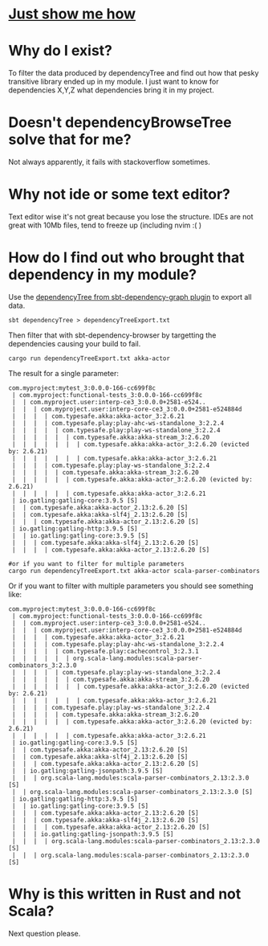 # [Just show me how](#how-do-i-find-out-who-brought-that-dependency-in-my-module)

# Why do I exist?
To filter the data produced by dependencyTree and find out how that pesky transitive library ended up in my module.
I just want to know for dependencies X,Y,Z what dependencies bring it in my project.

# Doesn't dependencyBrowseTree solve that for me?
Not always apparently, it fails with stackoverflow sometimes.

# Why not ide or some text editor?
Text editor wise it's not great because you lose the structure.
IDEs are not great with 10Mb files, tend to freeze up (including nvim :( )

# How do I find out who brought that dependency in my module?
Use the [dependencyTree from sbt-dependency-graph plugin](https://www.baeldung.com/scala/sbt-dependency-tree) to export all data.

```
sbt dependencyTree > dependencyTreeExport.txt
```

Then filter that with sbt-dependency-browser by targetting the dependencies causing your build to fail.
```
cargo run dependencyTreeExport.txt akka-actor
```

The result for a single parameter:
```
com.myproject:mytest_3:0.0.0-166-cc699f8c
 | com.myproject:functional-tests_3:0.0.0-166-cc699f8c
 |  | com.myproject.user:interp-ce3_3:0.0.0+2581-e524..
 |  |  | com.myproject.user:interp-core-ce3_3:0.0.0+2581-e524884d
 |  |  |  | com.typesafe.akka:akka-actor_3:2.6.21
 |  |  |  | com.typesafe.play:play-ahc-ws-standalone_3:2.2.4
 |  |  |  |  | com.typesafe.play:play-ws-standalone_3:2.2.4
 |  |  |  |  |  | com.typesafe.akka:akka-stream_3:2.6.20
 |  |  |  |  |  |  | com.typesafe.akka:akka-actor_3:2.6.20 (evicted by: 2.6.21)
 |  |  |  |  |  |  | com.typesafe.akka:akka-actor_3:2.6.21
 |  |  |  | com.typesafe.play:play-ws-standalone_3:2.2.4
 |  |  |  |  | com.typesafe.akka:akka-stream_3:2.6.20
 |  |  |  |  |  | com.typesafe.akka:akka-actor_3:2.6.20 (evicted by: 2.6.21)
 |  |  |  |  |  | com.typesafe.akka:akka-actor_3:2.6.21
 | io.gatling:gatling-core:3.9.5 [S]
 |  | com.typesafe.akka:akka-actor_2.13:2.6.20 [S]
 |  | com.typesafe.akka:akka-slf4j_2.13:2.6.20 [S]
 |  |  | com.typesafe.akka:akka-actor_2.13:2.6.20 [S]
 | io.gatling:gatling-http:3.9.5 [S]
 |  | io.gatling:gatling-core:3.9.5 [S]
 |  |  | com.typesafe.akka:akka-slf4j_2.13:2.6.20 [S]
 |  |  |  | com.typesafe.akka:akka-actor_2.13:2.6.20 [S]
```

```
#or if you want to filter for multiple parameters
cargo run dependencyTreeExport.txt akka-actor scala-parser-combinators
```

Or if you want to filter with multiple parameters you should see something like:
```
com.myproject:mytest_3:0.0.0-166-cc699f8c
 | com.myproject:functional-tests_3:0.0.0-166-cc699f8c
 |  | com.myproject.user:interp-ce3_3:0.0.0+2581-e524..
 |  |  | com.myproject.user:interp-core-ce3_3:0.0.0+2581-e524884d
 |  |  |  | com.typesafe.akka:akka-actor_3:2.6.21
 |  |  |  | com.typesafe.play:play-ahc-ws-standalone_3:2.2.4
 |  |  |  |  | com.typesafe.play:cachecontrol_3:2.3.1
 |  |  |  |  |  | org.scala-lang.modules:scala-parser-combinators_3:2.3.0
 |  |  |  |  | com.typesafe.play:play-ws-standalone_3:2.2.4
 |  |  |  |  |  | com.typesafe.akka:akka-stream_3:2.6.20
 |  |  |  |  |  |  | com.typesafe.akka:akka-actor_3:2.6.20 (evicted by: 2.6.21)
 |  |  |  |  |  |  | com.typesafe.akka:akka-actor_3:2.6.21
 |  |  |  | com.typesafe.play:play-ws-standalone_3:2.2.4
 |  |  |  |  | com.typesafe.akka:akka-stream_3:2.6.20
 |  |  |  |  |  | com.typesafe.akka:akka-actor_3:2.6.20 (evicted by: 2.6.21)
 |  |  |  |  |  | com.typesafe.akka:akka-actor_3:2.6.21
 | io.gatling:gatling-core:3.9.5 [S]
 |  | com.typesafe.akka:akka-actor_2.13:2.6.20 [S]
 |  | com.typesafe.akka:akka-slf4j_2.13:2.6.20 [S]
 |  |  | com.typesafe.akka:akka-actor_2.13:2.6.20 [S]
 |  | io.gatling:gatling-jsonpath:3.9.5 [S]
 |  |  | org.scala-lang.modules:scala-parser-combinators_2.13:2.3.0 [S]
 |  | org.scala-lang.modules:scala-parser-combinators_2.13:2.3.0 [S]
 | io.gatling:gatling-http:3.9.5 [S]
 |  | io.gatling:gatling-core:3.9.5 [S]
 |  |  | com.typesafe.akka:akka-actor_2.13:2.6.20 [S]
 |  |  | com.typesafe.akka:akka-slf4j_2.13:2.6.20 [S]
 |  |  |  | com.typesafe.akka:akka-actor_2.13:2.6.20 [S]
 |  |  | io.gatling:gatling-jsonpath:3.9.5 [S]
 |  |  |  | org.scala-lang.modules:scala-parser-combinators_2.13:2.3.0 [S]
 |  |  | org.scala-lang.modules:scala-parser-combinators_2.13:2.3.0 [S]

```

# Why is this written in Rust and not Scala?
Next question please.
